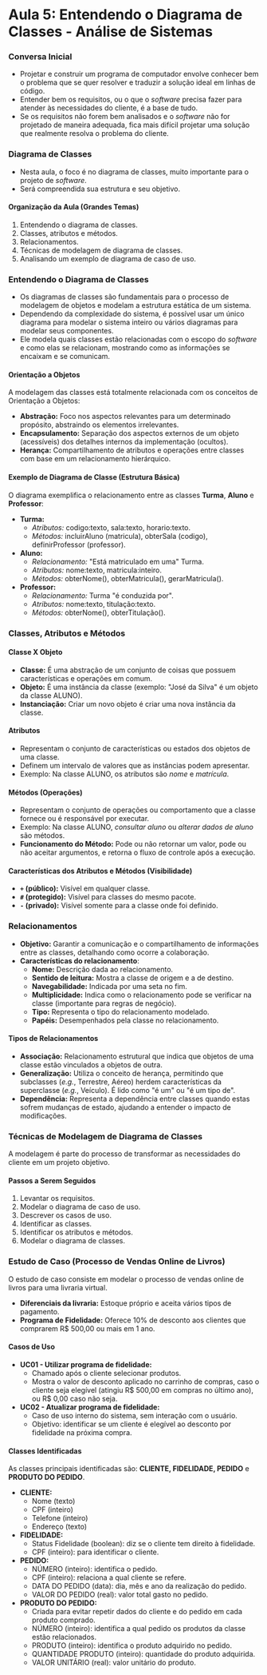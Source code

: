 # Aula 5: Entendendo o Diagrama de Classes - Análise de Sistemas

### Conversa Inicial

* Projetar e construir um programa de computador envolve conhecer bem o problema que se quer resolver e traduzir a solução ideal em linhas de código.
* Entender bem os requisitos, ou o que o *software* precisa fazer para atender às necessidades do cliente, é a base de tudo.
* Se os requisitos não forem bem analisados e o *software* não for projetado de maneira adequada, fica mais difícil projetar uma solução que realmente resolva o problema do cliente.

### Diagrama de Classes

* Nesta aula, o foco é no diagrama de classes, muito importante para o projeto de *software*.
* Será compreendida sua estrutura e seu objetivo.

#### Organização da Aula (Grandes Temas)

1.  Entendendo o diagrama de classes.
2.  Classes, atributos e métodos.
3.  Relacionamentos.
4.  Técnicas de modelagem de diagrama de classes.
5.  Analisando um exemplo de diagrama de caso de uso.

### Entendendo o Diagrama de Classes

* Os diagramas de classes são fundamentais para o processo de modelagem de objetos e modelam a estrutura estática de um sistema.
* Dependendo da complexidade do sistema, é possível usar um único diagrama para modelar o sistema inteiro ou vários diagramas para modelar seus componentes.
* Ele modela quais classes estão relacionadas com o escopo do *software* e como elas se relacionam, mostrando como as informações se encaixam e se comunicam.

#### Orientação a Objetos

A modelagem das classes está totalmente relacionada com os conceitos de Orientação a Objetos:

* **Abstração:** Foco nos aspectos relevantes para um determinado propósito, abstraindo os elementos irrelevantes.
* **Encapsulamento:** Separação dos aspectos externos de um objeto (acessíveis) dos detalhes internos da implementação (ocultos).
* **Herança:** Compartilhamento de atributos e operações entre classes com base em um relacionamento hierárquico.

#### Exemplo de Diagrama de Classe (Estrutura Básica)

O diagrama exemplifica o relacionamento entre as classes **Turma**, **Aluno** e **Professor**:

* **Turma:**
    * *Atributos:* codigo:texto, sala:texto, horario:texto.
    * *Métodos:* incluirAluno (matricula), obterSala (codigo), definirProfessor (professor).
* **Aluno:**
    * *Relacionamento:* "Está matriculado em uma" Turma.
    * *Atributos:* nome:texto, matricula:inteiro.
    * *Métodos:* obterNome(), obterMatricula(), gerarMatricula().
* **Professor:**
    * *Relacionamento:* Turma "é conduzida por".
    * *Atributos:* nome:texto, titulação:texto.
    * *Métodos:* obterNome(), obterTitulação().

### Classes, Atributos e Métodos

#### Classe X Objeto

* **Classe:** É uma abstração de um conjunto de coisas que possuem características e operações em comum.
* **Objeto:** É uma instância da classe (exemplo: "José da Silva" é um objeto da classe ALUNO).
* **Instanciação:** Criar um novo objeto é criar uma nova instância da classe.

#### Atributos

* Representam o conjunto de características ou estados dos objetos de uma classe.
* Definem um intervalo de valores que as instâncias podem apresentar.
* Exemplo: Na classe ALUNO, os atributos são *nome* e *matrícula*.

#### Métodos (Operações)

* Representam o conjunto de operações ou comportamento que a classe fornece ou é responsável por executar.
* Exemplo: Na classe ALUNO, *consultar aluno* ou *alterar dados de aluno* são métodos.
* **Funcionamento do Método:** Pode ou não retornar um valor, pode ou não aceitar argumentos, e retorna o fluxo de controle após a execução.

#### Características dos Atributos e Métodos (Visibilidade)

* **`+` (público):** Visível em qualquer classe.
* **`#` (protegido):** Visível para classes do mesmo pacote.
* **`-` (privado):** Visível somente para a classe onde foi definido.

### Relacionamentos

* **Objetivo:** Garantir a comunicação e o compartilhamento de informações entre as classes, detalhando como ocorre a colaboração.
* **Características do relacionamento**:
    * **Nome:** Descrição dada ao relacionamento.
    * **Sentido de leitura:** Mostra a classe de origem e a de destino.
    * **Navegabilidade:** Indicada por uma seta no fim.
    * **Multiplicidade:** Indica como o relacionamento pode se verificar na classe (importante para regras de negócio).
    * **Tipo:** Representa o tipo do relacionamento modelado.
    * **Papéis:** Desempenhados pela classe no relacionamento.

#### Tipos de Relacionamentos

* **Associação:** Relacionamento estrutural que indica que objetos de uma classe estão vinculados a objetos de outra.
* **Generalização:** Utiliza o conceito de herança, permitindo que subclasses (*e.g.*, Terrestre, Aéreo) herdem características da superclasse (*e.g.*, Veículo). É lido como "é um" ou "é um tipo de".
* **Dependência:** Representa a dependência entre classes quando estas sofrem mudanças de estado, ajudando a entender o impacto de modificações.

### Técnicas de Modelagem de Diagrama de Classes

A modelagem é parte do processo de transformar as necessidades do cliente em um projeto objetivo.

#### Passos a Serem Seguidos

1.  Levantar os requisitos.
2.  Modelar o diagrama de caso de uso.
3.  Descrever os casos de uso.
4.  Identificar as classes.
5.  Identificar os atributos e métodos.
6.  Modelar o diagrama de classes.

### Estudo de Caso (Processo de Vendas Online de Livros)

O estudo de caso consiste em modelar o processo de vendas online de livros para uma livraria virtual.

* **Diferenciais da livraria:** Estoque próprio e aceita vários tipos de pagamento.
* **Programa de Fidelidade:** Oferece 10% de desconto aos clientes que comprarem R$ 500,00 ou mais em 1 ano.

#### Casos de Uso

* **UC01 - Utilizar programa de fidelidade:**
    * Chamado após o cliente selecionar produtos.
    * Mostra o valor de desconto aplicado no carrinho de compras, caso o cliente seja elegível (atingiu R$ 500,00 em compras no último ano), ou R$ 0,00 caso não seja.
* **UC02 - Atualizar programa de fidelidade:**
    * Caso de uso interno do sistema, sem interação com o usuário.
    * Objetivo: identificar se um cliente é elegível ao desconto por fidelidade na próxima compra.

#### Classes Identificadas

As classes principais identificadas são: **CLIENTE, FIDELIDADE, PEDIDO** e **PRODUTO DO PEDIDO**.

* **CLIENTE:**
    * Nome (texto)
    * CPF (inteiro)
    * Telefone (inteiro)
    * Endereço (texto)
* **FIDELIDADE:**
    * Status Fidelidade (boolean): diz se o cliente tem direito à fidelidade.
    * CPF (inteiro): para identificar o cliente.
* **PEDIDO:**
    * NÚMERO (inteiro): identifica o pedido.
    * CPF (inteiro): relaciona a qual cliente se refere.
    * DATA DO PEDIDO (data): dia, mês e ano da realização do pedido.
    * VALOR DO PEDIDO (real): valor total gasto no pedido.
* **PRODUTO DO PEDIDO:**
    * Criada para evitar repetir dados do cliente e do pedido em cada produto comprado.
    * NÚMERO (inteiro): identifica a qual pedido os produtos da classe estão relacionados.
    * PRODUTO (inteiro): identifica o produto adquirido no pedido.
    * QUANTIDADE PRODUTO (inteiro): quantidade do produto adquirida.
    * VALOR UNITÁRIO (real): valor unitário do produto.